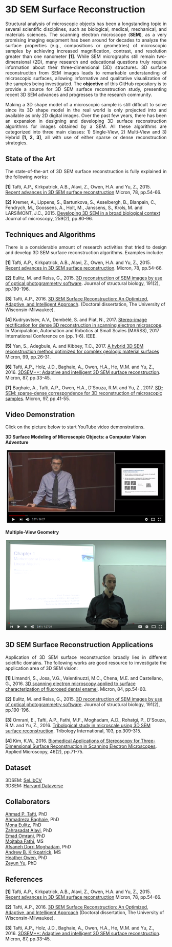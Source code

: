 # 3D SEM Surface Reconstruction

<p align="justify">
Structural analysis of microscopic objects has been a longstanding topic in several scientific disciplines, such as biological, medical, mechanical, and materials sciences. The scanning electron microscope (<strong>SEM</strong>), as a very promising imaging equipment has been around for decades to analyze the surface properties (e.g., compositions or geometries) of microscopic samples by achieving increased magnification, contrast, and resolution greater than one nanometer <strong>[1]</strong>. While SEM micrographs still remain two-dimensional (2D), many research and educational questions truly require information about their three-dimensional (3D) structures. 3D surface reconstruction from SEM images leads to remarkable understanding of microscopic surfaces, allowing informative and qualitative visualization of the samples being investigated. The <strong>objective</strong> of this GitHub repository is to provide a source for 3D SEM surface reconstruction study, presenting recent 3D SEM advances and progresses to the research community. 
</p>
<p align="justify">
Making a 3D shape model of a microscopic sample is still difficult to solve since its 3D shape model in the real world is only projected into and available as only 2D digital images. Over the past few years, there has been an expansion in designing and developing 3D surface reconstruction algorithms for images obtained by a SEM. All these algorithms are categorized into three main classes: 1) Single-View, 2) Multi-View and 3) Hybrid <strong>[1, 2, 3]</strong>, all with use of either sparse or dense reconstruction strategies. 
</p>

## State of the Art
<p align="justify"> 
The state-of-the-art of 3D SEM surface reconstruction is fully explained in the following works:

<strong>[1]</strong> Tafti, A.P., Kirkpatrick, A.B., Alavi, Z., Owen, H.A. and Yu, Z., 2015. [Recent advances in 3D SEM surface reconstruction](http://www.sciencedirect.com/science/article/pii/S0968432815300226) Micron, 78, pp.54-66.

<strong>[2]</strong> Kremer, A., Lippens, S., Bartunkova, S., Asselbergh, B., Blanpain, C., Fendrych, M., Goossens, A., Holt, M., Janssens, S., Krols, M. and LARSIMONT, J.C., 2015. [Developing 3D SEM in a broad biological context](http://onlinelibrary.wiley.com/doi/10.1111/jmi.12211/full) Journal of microscopy, 259(2), pp.80-96.
</p>

## Techniques and Algorithms
<p align="justify"> 
There is a considerable amount of research activities that tried to design and develop 3D SEM surface reconstruction algorithms. Examples include:

<strong>[1]</strong> Tafti, A.P., Kirkpatrick, A.B., Alavi, Z., Owen, H.A. and Yu, Z., 2015. [Recent advances in 3D SEM surface reconstruction](http://www.sciencedirect.com/science/article/pii/S0968432815300226). Micron, 78, pp.54-66.

<strong>[2]</strong> Eulitz, M. and Reiss, G., 2015. [3D reconstruction of SEM images by use of optical photogrammetry software](http://www.sciencedirect.com/science/article/pii/S1047847715300149). Journal of structural biology, 191(2), pp.190-196.


<strong>[3]</strong> Tafti, A.P., 2016. [3D SEM Surface Reconstruction: An Optimized, Adaptive, and Intelligent Approach](http://dc.uwm.edu/etd/1186/). (Doctoral dissertation, The University of Wisconsin-Milwaukee).

<strong>[4]</strong> Kudryavtsev, A.V., Dembélé, S. and Piat, N., 2017. [Stereo-image rectification for dense 3D reconstruction in scanning electron microscope](http://ieeexplore.ieee.org/abstract/document/8001905/). In Manipulation, Automation and Robotics at Small Scales (MARSS), 2017 International Conference on (pp. 1-6). IEEE.


<strong>[5]</strong> Yan, S., Adegbule, A. and Kibbey, T.C., 2017. [A hybrid 3D SEM reconstruction method optimized for complex geologic material surfaces](http://www.sciencedirect.com/science/article/pii/S0968432817300781) Micron, 99, pp.26-31.

<strong>[6]</strong> Tafti, A.P., Holz, J.D., Baghaie, A., Owen, H.A., He, M.M. and Yu, Z., 2016. [3DSEM++: Adaptive and intelligent 3D SEM surface reconstruction](http://www.sciencedirect.com/science/article/pii/S0968432816300750). Micron, 87, pp.33-45.

<strong>[7]</strong> Baghaie, A., Tafti, A.P., Owen, H.A., D'Souza, R.M. and Yu, Z., 2017. [SD-SEM: sparse-dense correspondence for 3D reconstruction of microscopic samples](http://www.sciencedirect.com/science/article/pii/S0968432816302268). Micron, 97, pp.41-55.

</p>

## Video Demonstration
Click on the picture below to start YouTube video demonstrations. 

<strong> 3D Surface Modeling of Microscopic Objects: a Computer Vision Adventure </strong>

[![Watch the video](https://github.com/ahmadpahlavantafti/3DSEM/blob/master/3dsem.png)](https://youtu.be/rCCVJ0slY8o)

<strong> Multiple-View Geometry </strong>

[![Watch the video](https://github.com/ahmadpahlavantafti/3DSEM/blob/master/multiviewgeomtry.png)](https://youtu.be/RDkwklFGMfo)
 

## 3D SEM Surface Reconstruction Applications

<p align="justify"> 
Application of 3D SEM surface reconstruction broadly lies in different scietific domains. The following works are good resource to imvestigate the application area of 3D SEM vision:

<strong>[1]</strong> Limandri, S., Josa, V.G., Valentinuzzi, M.C., Chena, M.E. and Castellano, G., 2016. [3D scanning electron microscopy applied to surface characterization of fluorosed dental enamel](http://www.sciencedirect.com/science/article/pii/S0968432816300105). Micron, 84, pp.54-60.

<strong>[2]</strong> Eulitz, M. and Reiss, G., 2015. [3D reconstruction of SEM images by use of optical photogrammetry software](http://www.sciencedirect.com/science/article/pii/S1047847715300149). Journal of structural biology, 191(2), pp.190-196.

<strong>[3]</strong> Omrani, E., Tafti, A.P., Fathi, M.F., Moghadam, A.D., Rohatgi, P., D'Souza, R.M. and Yu, Z., 2016. [Tribological study in microscale using 3D SEM surface reconstruction](http://www.sciencedirect.com/science/article/pii/S0301679X16302183). Tribology International, 103, pp.309-315.

<strong>[4]</strong> Kim, K.W., 2016.  [Biomedical Applications of Stereoscopy for Three-Dimensional Surface Reconstruction in Scanning Electron Microscopes](https://www.e-sciencecentral.org/articles/SC000016103). Applied Microscopy, 46(2), pp.71-75.


## Dataset

3DSEM: [SeLibCV](http://selibcv.org/3dsem/)
<br> 
3DSEM: [Harvard Dataverse](https://dataverse.harvard.edu/dataset.xhtml?persistentId=doi:10.7910/DVN/HVBW0Q)





## Collaborators
[Ahmad P. Tafti](https://aptafti.github.io), PhD
<br> 
[Ahmadreza Baghaie](https://sites.google.com/view/ahmadrezabaghaie), PhD
<br> 
[Mona Eulitz](https://www.uni-wh.de/detailseiten/kontakte/mona-eulitz-2104/f0/nc/), PhD
<br> 
[Zahrasadat Alavi](https://scholar.google.com/citations?user=rKBy0xoAAAAJ&hl=en), PhD
<br> 
[Emad Omrani](https://scholar.google.com/citations?user=FtzMHBMAAAAJ&hl=en), PhD
<br> 
[Mojtaba Fathi](https://www.linkedin.com/in/mojif), MS
<br> 
[Afsaneh Dorri Moghadam](https://scholar.google.com/citations?user=PoGj6G4AAAAJ&hl=en), PhD
<br> 
[Andrew B. Kirkpatrick](https://molgen.osu.edu/people/kirkpatrick.173), MS
<br> 
[Heather Owen](http://uwm.edu/biology/people/heather-owen/), PhD
<br> 
[Zeyun Yu](http://uwm.edu/engineering/people/yu-ph-d-zeyun/), PhD



## References

<strong>[1]</strong> Tafti, A.P., Kirkpatrick, A.B., Alavi, Z., Owen, H.A. and Yu, Z., 2015. [Recent advances in 3D SEM surface reconstruction](http://www.sciencedirect.com/science/article/pii/S0968432815300226) Micron, 78, pp.54-66.

<strong>[2]</strong> Tafti, A.P., 2016. [3D SEM Surface Reconstruction: An Optimized, Adaptive, and Intelligent Approach](http://dc.uwm.edu/etd/1186/) (Doctoral dissertation, The University of Wisconsin-Milwaukee).

<strong>[3]</strong> Tafti, A.P., Holz, J.D., Baghaie, A., Owen, H.A., He, M.M. and Yu, Z., 2016. [3DSEM++: Adaptive and intelligent 3D SEM surface reconstruction](http://www.sciencedirect.com/science/article/pii/S0968432816300750). Micron, 87, pp.33-45.

